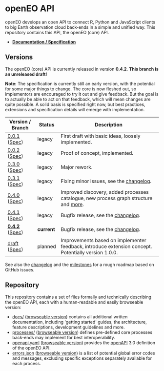 # openEO API

openEO develops an open API to connect R, Python and JavaScript clients to big Earth observation cloud back-ends in a simple and unified way. This repository contains this API, the openEO (core) API.

* **[Documentation / Specification](https://open-eo.github.io/openeo-api/draft/index.html)**

## Versions

The openEO (core) API is currently released in version **0.4.2**. **This branch is an unreleased draft!**

**Note:** The specification is currently still an early version, with the potential for some major things to change. The core is now fleshed out, so implementors are encouraged to try it out and give feedback. But the goal is to actually be able to act on that feedback, which will mean changes are quite possible. A solid basis is specified right now, but best practices, extensions and specification details will emerge with implementation.

| Version / Branch                                             | Status  | Description |
| ------------------------------------------------------------ | ------- | ----------- |
| [0.0.1](https://github.com/Open-EO/openeo-api/tree/0.0.1) ([Spec](https://open-eo.github.io/openeo-api/v/0.0.1/index.html)) | legacy  | First draft with basic ideas, loosely implemented. |
| [0.0.2](https://github.com/Open-EO/openeo-api/tree/0.0.2) ([Spec](https://open-eo.github.io/openeo-api/v/0.0.2/index.html)) | legacy  | Proof of concept, implemented. |
| [0.3.0](https://github.com/Open-EO/openeo-api/tree/0.3.0) ([Spec](https://open-eo.github.io/openeo-api/v/0.3.0/index.html)) | legacy | Major rework. |
| [0.3.1](https://github.com/Open-EO/openeo-api/tree/0.3.1) ([Spec](https://open-eo.github.io/openeo-api/v/0.3.1/index.html)) | legacy | Fixing minor issues, see the [changelog](CHANGELOG.md#031---2018-11-06). |
| [0.4.0](https://github.com/Open-EO/openeo-api/tree/0.4.0) ([Spec](https://open-eo.github.io/openeo-api/v/0.4.0/index.html)) | legacy | Improved discovery, added processes catalogue, new process graph structure and [more](CHANGELOG.md#040---2019-03-07). |
| [0.4.1](https://github.com/Open-EO/openeo-api/tree/0.4.1) ([Spec](https://open-eo.github.io/openeo-api/v/0.4.1/index.html)) | legacy | Bugfix release, see the [changelog](CHANGELOG.md#041---2019-05-29). |
| [**0.4.2**](https://github.com/Open-EO/openeo-api/tree/0.4.2) ([Spec](https://open-eo.github.io/openeo-api/v/0.4.2/index.html)) | **current** | Bugfix release, see the [changelog](CHANGELOG.md#042---2019-06-11). |
| [draft](https://github.com/Open-EO/openeo-api/tree/draft) ([Spec](https://open-eo.github.io/openeo-api/draft/index.html)) | planned | Improvements based on implementer feedback, introduce extension concept. Potentially version 1.0.0. |

See also the [changelog](CHANGELOG.md) and the [milestones](https://github.com/Open-EO/openeo-api/milestones) for a rough roadmap based on GitHub issues.

## Repository

This repository contains a set of files formally and technically describing the openEO API, each with a human-readable and easily browseable version:

* [docs/](docs/) ([browseable version](https://open-eo.github.io/openeo-api/draft/)) contains all additional written documentation, including 'getting started' guides, the architecture, feature descriptions, development guidelines and more.
* [processes/](processes/) ([browseable version](https://open-eo.github.io/openeo-api/draft/processreference/)) defines pre-defined core processes back-ends may implement for best interoperability.
* [openapi.yaml](openapi.yaml) ([browseable version](https://open-eo.github.io/openeo-api/draft/apireference/)) provides the [openAPI](https://www.openapis.org/) 3.0 definition of the openEO API.
* [errors.json](errors.json) ([browseable version](https://open-eo.github.io/openeo-api/draft/errors/#openeo-error-codes)) is a list of potential global error codes and messages, excluding specific exceptions separately available for each process.
